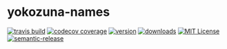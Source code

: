 # yokozuna-names


[![travis build](https://img.shields.io/travis/mts/yokozuna-names.svg?style=flat-square)](https://travis-ci.org/mts/yokozuna-names)
[![codecov coverage](https://img.shields.io/codecov/c/github/codecov/example-python.svg?style=flat-square)](https://codecov.io/github/mts/yokozuna-names)
[![version](https://img.shields.io/npm/v/yokozuna-names.svg?style=flat-square)](http://npm.im/yokozuna-names)
[![downloads](https://img.shields.io/npm/dm/yokozuna-names.svg?style=flat-square)](http://npm-stat.com/charts.html?package=yokozuna-names&from=2018-01-01)
[![MIT License](https://img.shields.io/npm/l/yokozuna-names.svg?style=flat-square)](http://opensource.org/licenses/MIT)
[![semantic-release](https://img.shields.io/badge/%20%20%F0%9F%93%A6%F0%9F%9A%80-semantic--release-e10079.svg?style=flat-square)](https://github.com/semantic-release/semantic-release)
